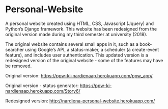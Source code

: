 # Personal-Website
A personal website created using HTML, CSS, Javascript (Jquery) and Python’s Django framework. This website has been redesigned from the original version made during my third semester at university (2018).

The original website contains several small apps in it, such as a book-searcher using Google’s API, a status-maker, a scheduler (a create-event feature), and includes user authentication. 
This updated version is a redesigned version of the original website - some of the features may have be removed.

Original version: https://ppw-ki-nardienaap.herokuapp.com/ppw_app/

Original version - status generator: https://ppw-ki-nardienaap.herokuapp.com/Story6/

Redesigned version: http://nardiena-personal-website.herokuapp.com/
